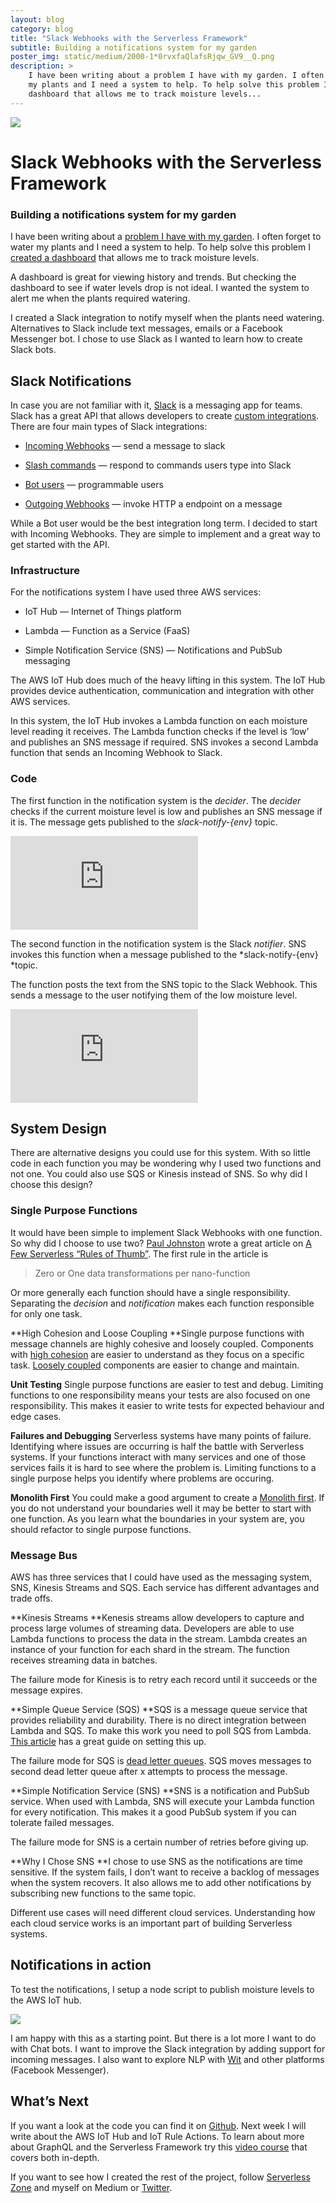 ```yaml
---
layout: blog
category: blog
title: "Slack Webhooks with the Serverless Framework"
subtitle: Building a notifications system for my garden
poster_img: static/medium/2000-1*0rvxfaQlafsRjqw_GV9__Q.png
description: >
    I have been writing about a problem I have with my garden. I often forget to water
    my plants and I need a system to help. To help solve this problem I created a
    dashboard that allows me to track moisture levels...
---
```


![](/static/medium/2000-1*0rvxfaQlafsRjqw_GV9__Q.png)

# Slack Webhooks with the Serverless Framework

### Building a notifications system for my garden

I have been writing about a [problem I have with my garden](https://serverless.zone/serverless-architectures-9e23af71097a). I often forget to water my plants and I need a system to help. To help solve this problem I [created a dashboard](https://serverless.zone/graphql-with-the-serverless-framework-79924829a8ca) that allows me to track moisture levels.

A dashboard is great for viewing history and trends. But checking the dashboard to see if water levels drop is not ideal. I wanted the system to alert me when the plants required watering.

I created a Slack integration to notify myself when the plants need watering. Alternatives to Slack include text messages, emails or a Facebook Messenger bot. I chose to use Slack as I wanted to learn how to create Slack bots.

## Slack Notifications

In case you are not familiar with it, [Slack](https://slack.com/) is a messaging app for teams. Slack has a great API that allows developers to create [custom integrations](https://api.slack.com/custom-integrations). There are four main types of Slack integrations:

* [Incoming Webhooks](https://api.slack.com/incoming-webhooks) — send a message to slack

* [Slash commands](https://api.slack.com/slash-commands) — respond to commands users type into Slack

* [Bot users](https://api.slack.com/bot-users) — programmable users

* [Outgoing Webhooks](https://api.slack.com/outgoing-webhooks) — invoke HTTP a endpoint on a message

While a Bot user would be the best integration long term. I decided to start with Incoming Webhooks. They are simple to implement and a great way to get started with the API.

### Infrastructure

For the notifications system I have used three AWS services:

* IoT Hub — Internet of Things platform

* Lambda — Function as a Service (FaaS)

* Simple Notification Service (SNS) — Notifications and PubSub messaging

The AWS IoT Hub does much of the heavy lifting in this system. The IoT Hub provides device authentication, communication and integration with other AWS services.

In this system, the IoT Hub invokes a Lambda function on each moisture level reading it receives. The Lambda function checks if the level is ‘low’ and publishes an SNS message if required. SNS invokes a second Lambda function that sends an Incoming Webhook to Slack.

### Code

The first function in the notification system is the *decider*. The *decider* checks if the current moisture level is low and publishes an SNS message if it is. The message gets published to the *slack-notify-{env}* topic.

<iframe src="https://medium.com/media/a752bd1478c48dc241fb363788a1b970" frameborder=0></iframe>

The second function in the notification system is the Slack *notifier*. SNS invokes this function when a message published to the *slack-notify-{env} *topic.

The function posts the text from the SNS topic to the Slack Webhook. This sends a message to the user notifying them of the low moisture level.

<iframe src="https://medium.com/media/ae09b1a54143101dbafe4579f7434dc3" frameborder=0></iframe>

## System Design

There are alternative designs you could use for this system. With so little code in each function you may be wondering why I used two functions and not one. You could also use SQS or Kinesis instead of SNS. So why did I choose this design?

### Single Purpose Functions

It would have been simple to implement Slack Webhooks with one function. So why did I choose to use two? [Paul Johnston](https://medium.com/@PaulDJohnston) wrote a great article on [A Few Serverless “Rules of Thumb”](https://medium.com/@PaulDJohnston/a-few-serverless-rules-of-thumb-309764281921). The first rule in the article is
> Zero or One data transformations per nano-function

Or more generally each function should have a single responsibility. Separating the *decision* and *notification* makes each function responsible for only one task.

**High Cohesion and Loose Coupling
**Single purpose functions with message channels are highly cohesive and loosely coupled. Components with [high cohesion](https://en.wikipedia.org/wiki/Cohesion_%28computer_science%29) are easier to understand as they focus on a specific task. [Loosely coupled](https://en.wikipedia.org/wiki/Coupling_%28computer_programming%29) components are easier to change and maintain.

**Unit Testing**
Single purpose functions are easier to test and debug. Limiting functions to one responsibility means your tests are also focused on one responsibility. This makes it easier to write tests for expected behaviour and edge cases.

**Failures and Debugging**
Serverless systems have many points of failure. Identifying where issues are occurring is half the battle with Serverless systems. If your functions interact with many services and one of those services fails it is hard to see where the problem is. Limiting functions to a single purpose helps you identify where problems are occuring.

**Monolith First**
You could make a good argument to create a [Monolith first](http://martinfowler.com/bliki/MonolithFirst.html). If you do not understand your boundaries well it may be better to start with one function. As you learn what the boundaries in your system are, you should refactor to single purpose functions.

### Message Bus

AWS has three services that I could have used as the messaging system, SNS, Kinesis Streams and SQS. Each service has different advantages and trade offs.

**Kinesis Streams
**Kenesis streams allow developers to capture and process large volumes of streaming data. Developers are able to use Lambda functions to process the data in the stream. Lambda creates an instance of your function for each shard in the stream. The function receives streaming data in batches.

The failure mode for Kinesis is to retry each record until it succeeds or the message expires.

**Simple Queue Service (SQS)
**SQS is a message queue service that provides reliability and durability. There is no direct integration between Lambda and SQS. To make this work you need to poll SQS from Lambda. [This article](http://theburningmonk.com/2016/09/aws-lambda-use-recursive-function-to-process-sqs-messages-part-2/) has a great guide on setting this up.

The failure mode for SQS is [dead letter queues](http://docs.aws.amazon.com/AWSSimpleQueueService/latest/SQSDeveloperGuide/SQSDeadLetterQueue.html). SQS moves messages to second dead letter queue after x attempts to process the message.

**Simple Notification Service (SNS)
**SNS is a notification and PubSub service. When used with Lambda, SNS will execute your Lambda function for every notification. This makes it a good PubSub system if you can tolerate failed messages.

The failure mode for SNS is a certain number of retries before giving up.

**Why I Chose SNS
**I chose to use SNS as the notifications are time sensitive. If the system fails, I don’t want to receive a backlog of messages when the system recovers. It also allows me to add other notifications by subscribing new functions to the same topic.

Different use cases will need different cloud services. Understanding how each cloud service works is an important part of building Serverless systems.

## Notifications in action

To test the notifications, I setup a node script to publish moisture levels to the AWS IoT hub.

![](/static/medium/2896-1*dooPhPpg1OH6ExpXc6wM1g.png)

I am happy with this as a starting point. But there is a lot more I want to do with Chat bots. I want to improve the Slack integration by adding support for incoming messages. I also want to explore NLP with [Wit](https://wit.ai/) and other platforms (Facebook Messenger).

## What’s Next

If you want a look at the code you can find it on [Github](https://github.com/garden-aid/chat-bff). Next week I will write about the AWS IoT Hub and IoT Rule Actions. To learn about more about GraphQL and the Serverless Framework try this [video course](https://acloud.guru/learn/serverless-with-graphql) that covers both in-depth.

If you want to see how I created the rest of the project, follow [Serverless Zone](https://serverless.zone/) and myself on Medium or [Twitter](https://twitter.com/johncmckim).
